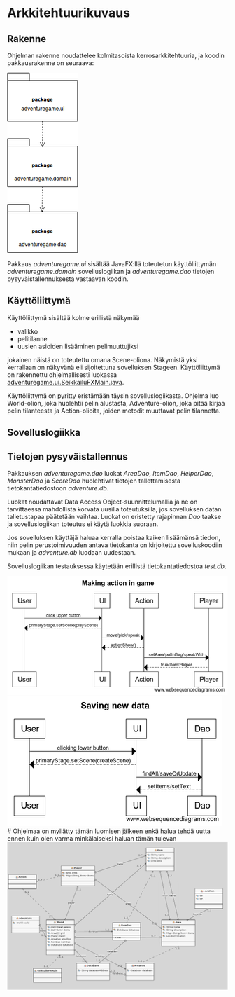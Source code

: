 # Arkkitehtuurikuvaus

## Rakenne


Ohjelman rakenne noudattelee kolmitasoista kerrosarkkitehtuuria, ja koodin pakkausrakenne on seuraava:

<img src="https://github.com/strajama/otm-harjoitustyo/blob/master/dokumentaatio/kuvat/rakenne.png">

Pakkaus _adventuregame.ui_ sisältää JavaFX:llä toteutetun käyttöliittymän _adventuregame.domain_ sovelluslogiikan ja _adventuregame.dao_ tietojen pysyväistallennuksesta vastaavan koodin.

## Käyttöliittymä

Käyttöliittymä sisältää kolme erillistä näkymää
- valikko
- pelitilanne
- uusien asioiden lisääminen pelimuuttujiksi


jokainen näistä on toteutettu omana Scene-oliona. Näkymistä yksi kerrallaan on näkyvänä eli sijoitettuna sovelluksen Stageen. Käyttöliittymä on rakennettu ohjelmallisesti luokassa [adventuregame.ui.SeikkailuFXMain.java](https://github.com/strajama/otm-harjoitustyo/blob/master/Seikkailupeli/src/main/java/adventuregame/ui/SeikkailuFXMain.java).

Käyttöliittymä on pyritty eristämään täysin sovelluslogiikasta. Ohjelma luo World-olion, joka huolehtii pelin alustasta, Adventure-olion, joka pitää kirjaa pelin tilanteesta ja Action-olioita, joiden metodit muuttavat pelin tilannetta.

## Sovelluslogiikka

## Tietojen pysyväistallennus

Pakkauksen _adventuregame.dao_ luokat _AreaDao_, _ItemDao_, _HelperDao_, _MonsterDao_ ja _ScoreDao_ huolehtivat tietojen tallettamisesta tietokantatiedostoon _adventure.db_.

Luokat noudattavat Data Access Object-suunnittelumallia ja ne on tarvittaessa mahdollista korvata uusilla toteutuksilla, jos sovelluksen datan talletustapaa päätetään vaihtaa. Luokat on eristetty rajapinnan _Dao_ taakse ja sovelluslogiikan toteutus ei käytä luokkia suoraan.

Jos sovelluksen käyttäjä haluaa kerralla poistaa kaiken lisäämänsä tiedon, niin pelin perustoimivuuden antava tietokanta on kirjoitettu sovelluskoodiin mukaan ja _adventure.db_ luodaan uudestaan.

Sovelluslogiikan testauksessa käytetään erillistä tietokantatiedostoa _test.db_. 

<img src="https://github.com/strajama/otm-harjoitustyo/blob/master/dokumentaatio/kuvat/Making%20action%20in%20game.png">
<img src="https://github.com/strajama/otm-harjoitustyo/blob/master/dokumentaatio/kuvat/Saving%20new%20data.png">
# Ohjelmaa on myllätty tämän luomisen jälkeen enkä halua tehdä uutta ennen kuin olen varma minkälaiseksi haluan tämän tulevan
<img src="https://github.com/strajama/otm-harjoitustyo/blob/master/dokumentaatio/kuvat/arkkitehtuuri.png">
